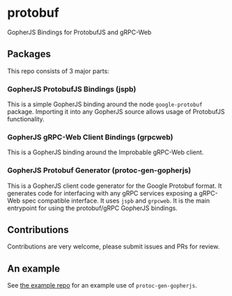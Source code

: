 # protobuf
GopherJS Bindings for ProtobufJS and gRPC-Web

## Packages
This repo consists of 3 major parts:

### GopherJS ProtobufJS Bindings (jspb)
This is a simple GopherJS binding around the node `google-protobuf` package.
Importing it into any GopherJS source allows usage of ProtobufJS functionality.

### GopherJS gRPC-Web Client Bindings (grpcweb)
This is a GopherJS binding around the Improbable gRPC-Web client.

### GopherJS Protobuf Generator (protoc-gen-gopherjs)
This is a GopherJS client code generator for the Google Protobuf format.
It generates code for interfacing with any gRPC services exposing a
gRPC-Web spec compatible interface. It uses `jspb` and `grpcweb`.
It is the main entrypoint for using the protobuf/gRPC GopherJS bindings.

## Contributions
Contributions are very welcome, please submit issues and PRs for review.

## An example
See [the example repo](https://github.com/johanbrandhorst/grpcweb-example) for an
example use of `protoc-gen-gopherjs`.
